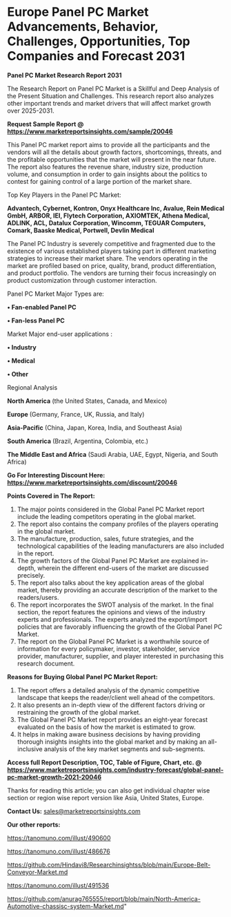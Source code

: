 # Europe Panel PC Market Advancements, Behavior, Challenges, Opportunities, Top Companies and Forecast 2031

<strong>Panel PC Market Research Report 2031</strong>

The Research Report on Panel PC Market is a Skillful and Deep Analysis of the Present Situation and Challenges. This research report also analyzes other important trends and market drivers that will affect market growth over 2025-2031.

<strong>Request Sample Report @ <a href=https://www.marketreportsinsights.com/sample/20046>https://www.marketreportsinsights.com/sample/20046</a></strong>

This Panel PC market report aims to provide all the participants and the vendors will all the details about growth factors, shortcomings, threats, and the profitable opportunities that the market will present in the near future. The report also features the revenue share, industry size, production volume, and consumption in order to gain insights about the politics to contest for gaining control of a large portion of the market share.

Top Key Players in the Panel PC Market:

<strong>Advantech, Cybernet, Kontron, Onyx Healthcare Inc, Avalue, Rein Medical GmbH, ARBOR, IEI, Flytech Corporation, AXIOMTEK, Athena Medical, ADLINK, ACL, Datalux Corporation, Wincomm, TEGUAR Computers, Comark, Baaske Medical, Portwell, Devlin Medical</strong>

The Panel PC Industry is severely competitive and fragmented due to the existence of various established players taking part in different marketing strategies to increase their market share. The vendors operating in the market are profiled based on price, quality, brand, product differentiation, and product portfolio. The vendors are turning their focus increasingly on product customization through customer interaction.

Panel PC Market Major Types are:

<strong>• Fan-enabled Panel PC

• Fan-less Panel PC</strong>

Market Major end-user applications :

<strong>• Industry

• Medical

• Other</strong>

Regional Analysis

</u><strong><b>North America</b></strong> (the United States, Canada, and Mexico)

<strong><b>Europe </b></strong>(Germany, France, UK, Russia, and Italy)

<strong><b>Asia-Pacific</b></strong> (China, Japan, Korea, India, and Southeast Asia)

<strong><b>South America</b></strong> (Brazil, Argentina, Colombia, etc.)

<strong><b>The Middle East and Africa</b></strong> (Saudi Arabia, UAE, Egypt, Nigeria, and South Africa)

<strong>Go For Interesting Discount Here: <a href=https://www.marketreportsinsights.com/discount/20046>https://www.marketreportsinsights.com/discount/20046</a></strong>

<strong>Points Covered in The Report:</strong>
<ol>
  <li>The major points considered in the Global Panel PC Market report include the leading competitors operating in the global market.</li>
  <li>The report also contains the company profiles of the players operating in the global market.</li>
  <li>The manufacture, production, sales, future strategies, and the technological capabilities of the leading manufacturers are also included in the report.</li>
  <li>The growth factors of the Global Panel PC Market are explained in-depth, wherein the different end-users of the market are discussed precisely.</li>
  <li>The report also talks about the key application areas of the global market, thereby providing an accurate description of the market to the readers/users.</li>
  <li>The report incorporates the SWOT analysis of the market. In the final section, the report features the opinions and views of the industry experts and professionals. The experts analyzed the export/import policies that are favorably influencing the growth of the Global Panel PC Market.</li>
  <li>The report on the Global Panel PC Market is a worthwhile source of information for every policymaker, investor, stakeholder, service provider, manufacturer, supplier, and player interested in purchasing this research document.</li>
</ol>
<strong>Reasons for Buying Global Panel PC Market Report:</strong>

<ol>
  <li>The report offers a detailed analysis of the dynamic competitive landscape that keeps the reader/client well ahead of the competitors.</li>
  <li>It also presents an in-depth view of the different factors driving or restraining the growth of the global market.</li>
  <li>The Global Panel PC Market report provides an eight-year forecast evaluated on the basis of how the market is estimated to grow.</li>
  <li>It helps in making aware business decisions by having providing thorough insights insights into the global market and by making an all-inclusive analysis of the key market segments and sub-segments.</li>
</ol>
<strong>Access full Report Description, TOC, Table of Figure, Chart, etc. @ <a href=https://www.marketreportsinsights.com/industry-forecast/global-panel-pc-market-growth-2021-20046>https://www.marketreportsinsights.com/industry-forecast/global-panel-pc-market-growth-2021-20046</a></strong>


Thanks for reading this article; you can also get individual chapter wise section or region wise report version like Asia, United States, Europe.

<strong>Contact Us:</strong>
sales@marketreportsinsights.com

<strong>Our other reports:</strong>

<a href=https://tanomuno.com/illust/490600>https://tanomuno.com/illust/490600</a>

<a href=https://tanomuno.com/illust/486676>https://tanomuno.com/illust/486676</a>

<a href=https://github.com/Hindavi8/Researchinsightss/blob/main/Europe-Belt-Conveyor-Market.md>https://github.com/Hindavi8/Researchinsightss/blob/main/Europe-Belt-Conveyor-Market.md</a>

<a href=https://tanomuno.com/illust/491536>https://tanomuno.com/illust/491536</a>

<a href=https://github.com/anurag765555/report/blob/main/North-America-Automotive-chassisc-system-Market.md>https://github.com/anurag765555/report/blob/main/North-America-Automotive-chassisc-system-Market.md</a>"
